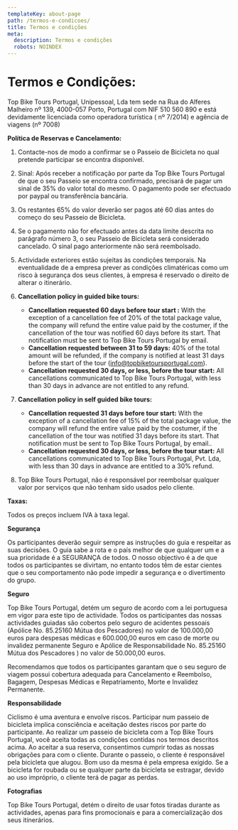 ```yaml
---
templateKey: about-page
path: /termos-e-condicoes/
title: Termos e condições
meta:
  description: Termos e condições
  robots: NOINDEX
---
```

# **Termos e Condições:**

Top Bike Tours Portugal, Unipessoal, Lda tem sede na Rua do Alferes Malheiro nº 139, 4000-057 Porto, Portugal com NIF 510 560 890 e está devidamente licenciada como operadora turística ( nº 7/2014) e agência de viagens (nº 7008)

**Política de Reservas e Cancelamento:**

1. Contacte-nos de modo a confirmar se o Passeio de Bicicleta no qual pretende participar se encontra disponível.
2. Sinal: Após receber a notificação por parte da Top Bike Tours Portugal de que o seu Passeio se encontra confirmado, precisará de pagar um sinal de 35% do valor total do mesmo. O pagamento pode ser efectuado por paypal ou transferência bancária.
3. Os restantes 65% do valor deverão ser pagos até 60 dias antes do começo do seu Passeio de Bicicleta.
4. Se o pagamento não for efectuado antes da data limite descrita no parágrafo número 3, o seu Passeio de Bicicleta será considerado cancelado. O sinal pago anteriormente não será reembolsado.
5. Actividade exteriores estão sujeitas às condições temporais. Na eventualidade de a empresa prever as condições climatéricas como um risco à segurança dos seus clientes, à empresa é reservado o direito de alterar o itinerário.
6. **Cancellation policy in guided bike tours:**     

   * **Cancellation requested 60 days before tour start :** With the exception of a cancellation fee of 20% of the total package value, the company will refund the entire value paid by the costumer, if the cancellation of the tour was notified 60 days before its start. That notification must be sent to Top Bike Tours Portugal by email. 
   * **Cancellation requested between 31 to 59 days:** 40% of the total amount will be refunded, if the company is notified at least 31 days before the start of the tour (info@topbiketoursportugal.com). 
   * **Cancellation requested 30 days, or less, before the tour start:** All cancellations communicated to Top Bike Tours Portugal, with less than 30 days in advance are not entitled to any refund. 
7. **Cancellation policy in self guided bike tours:**

   * **Cancellation requested 31 days before tour start:** With the exception of a cancellation fee of 15% of the total package value, the company will refund the entire value paid by the costumer, if the cancellation of the tour was notified 31 days before its start. That notification must be sent to Top Bike Tours Portugal, by email..  
   * **Cancellation requested 30 days, or less, before the tour start:** All cancellations communicated to Top Bike Tours Portugal, Pvt. Lda, with less than 30 days in advance are entitled to a 30% refund.
8. Top Bike Tours Portugal, não é responsável por reembolsar qualquer valor por serviços que não tenham sido usados pelo cliente.

**Taxas:**

Todos os preços incluem IVA à taxa legal.

**Segurança**

Os participantes deverão seguir sempre as instruções do guia e respeitar as suas decisões. O guia sabe a rota e o país melhor de que qualquer um e a sua prioridade é a SEGURANÇA de todos. O nosso objectivo é a de que todos os participantes se divirtam, no entanto todos têm de estar cientes que o seu comportamento não pode impedir a segurança e o divertimento do grupo.

**Seguro**

Top Bike Tours Portugal, detém um seguro de acordo com a lei portuguesa em vigor para este tipo de actividade. Todos os participantes das nossas actividades guiadas são cobertos pelo seguro de acidentes pessoais (Apólice No. 85.25160 Mútua dos Pescadores) no valor de 100.000,00 euros para despesas médicas e 600.000,00 euros em caso de morte ou invalidez permanente Seguro e Apólice de Responsabilidade No. 85.25160 Mútua dos Pescadores ) no valor de 50.000,00 euros.

Recomendamos que todos os participantes garantam que o seu seguro de viagem possui cobertura adequada para Cancelamento e Reembolso, Bagagem, Despesas Médicas e Repatriamento, Morte e Invalidez Permanente.

**Responsabilidade**

Ciclismo é uma aventura e envolve riscos. Participar num passeio de bicicleta implica consciência e aceitação destes riscos por parte do participante. Ao realizar um passeio de bicicleta com a Top Bike Tours Portugal, você aceita todas as condições contidas nos termos descritos acima. Ao aceitar a sua reserva, consentimos cumprir todas as nossas obrigações para com o cliente. Durante o passeio, o cliente é responsável pela bicicleta que alugou. Bom uso da mesma é pela empresa exigido. Se a bicicleta for roubada ou se qualquer parte da bicicleta se estragar, devido ao uso impróprio, o cliente terá de pagar as perdas.

**Fotografias**

Top Bike Tours Portugal, detém o direito de usar fotos tiradas durante as actividades, apenas para fins promocionais e para a comercialização dos seus itinerários.